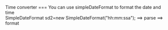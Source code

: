 Time converter ===
You can use simpleDateFormat to format the date and time	
	SimpleDateFormat sd2=new SimpleDateFormat("hh:mm:ssa");
		==> parse
		==> format

	       